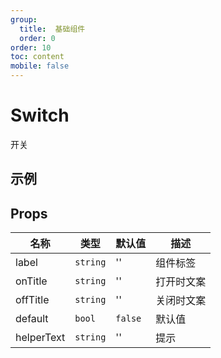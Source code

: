```yaml
---
group:
  title:  基础组件
  order: 0
order: 10
toc: content
mobile: false
---
```


# Switch

开关

## 示例

<code src="./examples/Switch" compact background="#fff"></code>


## Props

| 名称       | 类型     | 默认值  | 描述       |
| ---------- | -------- | ------- | ---------- |
| label      | `string` | ''      | 组件标签   |
| onTitle    | `string` | ''      | 打开时文案 |
| offTitle   | `string` | ''      | 关闭时文案 |
| default    | `bool`   | `false` | 默认值     |
| helperText | `string` | ''      | 提示       |

